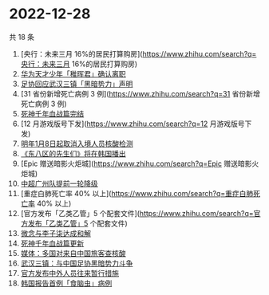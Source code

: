 # 2022-12-28

共 18 条

<!-- BEGIN -->
<!-- 最后更新时间 Wed Dec 28 2022 20:09:16 GMT+0800 (China Standard Time) -->

1. [央行：未来三月
   16%的居民打算购房](https://www.zhihu.com/search?q=央行：未来三月
   16%的居民打算购房)
1. [华为天才少年「稚晖君」确认离职](https://www.zhihu.com/search?q=华为天才少年「稚晖君」确认离职)
1. [足协回应武汉三镇「黑暗势力」声明](https://www.zhihu.com/search?q=足协回应武汉三镇「黑暗势力」声明)
1. [31 省份新增死亡病例 3 例](https://www.zhihu.com/search?q=31 省份新增死亡病例
   3 例)
1. [死神千年血战篇完结](https://www.zhihu.com/search?q=死神千年血战篇完结)
1. [12 月游戏版号下发](https://www.zhihu.com/search?q=12 月游戏版号下发)
1. [明年1月8日起取消入境人员核酸检测](https://www.zhihu.com/search?q=明年1月8日起取消入境人员核酸检测)
1. [《东八区的先生们》将在韩国播出](https://www.zhihu.com/search?q=《东八区的先生们》将在韩国播出)
1. [Epic 赠送暗影火炬城](https://www.zhihu.com/search?q=Epic 赠送暗影火炬城)
1. [中超广州队提前一轮降级](https://www.zhihu.com/search?q=中超广州队提前一轮降级)
1. [重症白肺死亡率 40% 以上](https://www.zhihu.com/search?q=重症白肺死亡率 40%
   以上)
1. [官方发布「乙类乙管」5
   个配套文件](https://www.zhihu.com/search?q=官方发布「乙类乙管」5 个配套文件)
1. [微念与李子柒达成和解](https://www.zhihu.com/search?q=微念与李子柒达成和解)
1. [死神千年血战篇更新](https://www.zhihu.com/search?q=死神千年血战篇更新)
1. [媒体：多国对来自中国旅客查核酸](https://www.zhihu.com/search?q=媒体：多国对来自中国旅客查核酸)
1. [武汉三镇：与中国足协黑暗势力斗争](https://www.zhihu.com/search?q=武汉三镇：与中国足协黑暗势力斗争)
1. [官方发布中外人员往来暂行措施](https://www.zhihu.com/search?q=官方发布中外人员往来暂行措施)
1. [韩国报告首例「食脑虫」病例](https://www.zhihu.com/search?q=韩国报告首例「食脑虫」病例)

<!-- END -->
